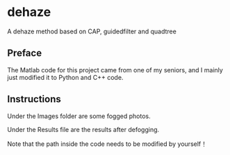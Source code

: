# dehaze
A dehaze method based on CAP, guidedfilter and quadtree

## Preface
The Matlab code for this project came from one of my seniors, and I mainly just modified it to Python and C++ code.

## Instructions
Under the Images folder are some fogged photos.

Under the Results file are the results after defogging.

Note that the path inside the code needs to be modified by yourself！
